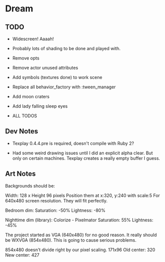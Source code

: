 # Dream

## TODO

- Widescreen!  Aaaah!

- Probably lots of shading to be done and played with.

- Remove opts

- Remove actor unused attributes

- Add symbols (textures done) to work scene

- Replace all behavior_factory with :tween_manager

- Add moon craters

- Add lady falling sleep eyes

- ALL TODOS


## Dev Notes
- Texplay 0.4.4.pre is required, doesn't compile with Ruby 2?

- Had some weird drawing issues until I did an explicit alpha clear.
But only on certain machines.  Texplay creates a really empty buffer I guess.


## Art Notes

Backgrounds should be:

Width: 128 x Height 96 pixels
Position them at x:320, y:240 with scale:5
For 640x480 screen resolution.  They will fit perfectly.

Bedroom dim:
Saturation: -50%
Lightness: -80%

Nighttime dim (library):
Colorize - Pixelmator
Saturation: 55%
Lightness: -45%


The project started as VGA (640x480) for no good reason.
It really should be WXVGA (854x480).  This is going to cause
serious problems.

854x480 doesn't divide right by our pixel scaling.  171x96
Old center: 320  New center: 427

